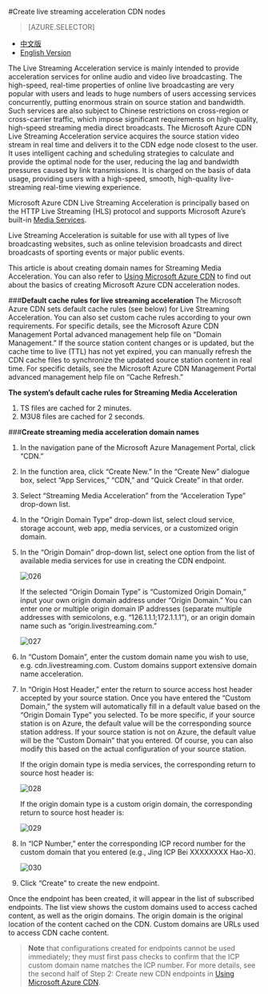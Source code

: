 <properties linkid="dev-net-common-tasks-cdn" urlDisplayName="CDN" pageTitle="Create Live Streaming Acceleration-Type CDNs – Azure Feature Guide" metaKeywords="Azure CDN, Azure CDN, Azure blobs, Azure caching, Azure add-on, Live Streaming, streaming acceleration, CDN acceleration, CDN service, mainstream CDN, live streaming acceleration, media service, Azure Media Service, cache rules, HLS, CDN technical documentation, CDN help files, live video streaming acceleration, direct broadcast acceleration" description="Learn how to create Live Streaming Acceleration-type CDNs on Microsoft Azure Management Portal, and learn about default caching rules for Download CDNs." metaCanonical="" services="" documentationCenter=".NET" title="" authors="" solutions="" manager="" editor="" />
<tags ms.service="cdn"
    ms.date=""
    wacn.date="2/23/2016"
    />

#Create live streaming acceleration CDN nodes

> [AZURE.SELECTOR]
- [中文版](/documentation/articles/cdn-how-to-create-LiveStreaming-CDN-endpoint)
- [English Version](/documentation/articles/cdn-enus-how-to-create-LiveStreaming-CDN-endpoint)

The Live Streaming Acceleration service is mainly intended to provide acceleration services for online audio and video live broadcasting. The high-speed, real-time properties of online live broadcasting are very popular with users and leads to huge numbers of users accessing services concurrently, putting enormous strain on source station and bandwidth. Such services are also subject to Chinese restrictions on cross-region or cross-carrier traffic, which impose significant requirements on high-quality, high-speed streaming media direct broadcasts. The Microsoft Azure CDN Live Streaming Acceleration service acquires the source station video stream in real time and delivers it to the CDN edge node closest to the user. It uses intelligent caching and scheduling strategies to calculate and provide the optimal node for the user, reducing the lag and bandwidth pressures caused by link transmissions. It is charged on the basis of data usage, providing users with a high-speed, smooth, high-quality live-streaming real-time viewing experience.

Microsoft Azure CDN Live Streaming Acceleration is principally based on the HTTP Live Streaming (HLS) protocol and supports Microsoft Azure’s built-in [Media Services](/home/features/media-services/).

Live Streaming Acceleration is suitable for use with all types of live broadcasting websites, such as online television broadcasts and direct broadcasts of sporting events or major public events.

This article is about creating domain names for Streaming Media Acceleration. You can also refer to [Using Microsoft Azure CDN](/documentation/articles/cdn-enus-how-to-use/) to find out about the basics of creating Microsoft Azure CDN acceleration nodes.

###**Default cache rules for live streaming acceleration**
The Microsoft Azure CDN sets default cache rules (see below) for Live Streaming Acceleration. You can also set custom cache rules according to your own requirements. For specific details, see the Microsoft Azure CDN Management Portal advanced management help file on “Domain Management.” If the source station content changes or is updated, but the cache time to live (TTL) has not yet expired, you can manually refresh the CDN cache files to synchronize the updated source station content in real time. For specific details, see the Microsoft Azure CDN Management Portal advanced management help file on “Cache Refresh.”

**The system’s default cache rules for Streaming Media Acceleration**

 1. TS files are cached for 2 minutes.
 2. M3U8 files are cached for 2 seconds. 
      
###**Create streaming media acceleration domain names**

1. In the navigation pane of the Microsoft Azure Management Portal, click “CDN.”
2. In the function area, click “Create New.” In the “Create New” dialogue box, select “App Services,” “CDN,” and “Quick Create” in that order.
3. Select “Streaming Media Acceleration” from the “Acceleration Type” drop-down list.
4. In the “Origin Domain Type” drop-down list, select cloud service, storage account, web app, media services, or a customized origin domain.
5. In the “Origin Domain” drop-down list, select one option from the list of available media services for use in creating the CDN endpoint. 
 
    ![026](./media/cdn-doc/ls-en-001.png)

    If the selected “Origin Domain Type” is “Customized Origin Domain,” input your own origin domain address under “Origin Domain.” You can enter one or multiple origin domain IP addresses (separate multiple addresses with semicolons, e.g. “126.1.1.1;172.1.1.1”), or an origin domain name such as “origin.livestreaming.com.”

    ![027](./media/cdn-doc/ls-en-002.png)

6. In “Custom Domain”, enter the custom domain name you wish to use, e.g. cdn.livestreaming.com. Custom domains support extensive domain name acceleration.
7. In “Origin Host Header,” enter the return to source access host header accepted by your source station. Once you have entered the “Custom Domain,” the system will automatically fill in a default value based on the “Origin Domain Type” you selected. To be more specific, if your source station is on Azure, the default value will be the corresponding source station address. If your source station is not on Azure, the default value will be the “Custom Domain” that you entered. Of course, you can also modify this based on the actual configuration of your source station.

    If the origin domain type is media services, the corresponding return to source host header is:

    ![028](./media/cdn-doc/ls-en-003.png)
    
    If the origin domain type is a custom origin domain, the corresponding return to source host header is:

    ![029](./media/cdn-doc/ls-en-004.png)
    
      
8. In “ICP Number,” enter the corresponding ICP record number for the custom domain that you entered (e.g., Jing ICP Bei XXXXXXXX Hao-X).
     
    ![030](./media/cdn-doc/ls-en-005.png)

9. Click “Create” to create the new endpoint.

Once the endpoint has been created, it will appear in the list of subscribed endpoints. The list view shows the custom domains used to access cached content, as well as the origin domains. 
The origin domain is the original location of the content cached on the CDN. Custom domains are URLs used to access CDN cache content.

>**Note** that configurations created for endpoints cannot be used immediately; they must first pass checks to confirm that the ICP custom domain name matches the ICP number. For more details, see the second half of Step 2: Create new CDN endpoints in [Using Microsoft Azure CDN](/documentation/articles/cdn-enus-how-to-use/).

<!---HONumber=CDN_1201_2015-->
